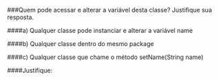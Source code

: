 ###Quem pode acessar e alterar a variável desta classe? Justifique sua resposta. 

####a) Qualquer classe pode instanciar e alterar a variável name 

####b) Qualquer classe dentro do mesmo package 

####c) Qualquer classe que chame o método setName(String name) 
 
####Justifique: